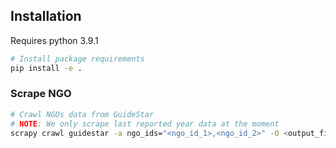 ## Installation

Requires python 3.9.1
```bash
# Install package requirements
pip install -e .
```

### Scrape NGO
```bash
# Crawl NGOs data from GuideStar
# NOTE: We only scrape last reported year data at the moment
scrapy crawl guidestar -a ngo_ids="<ngo_id_1>,<ngo_id_2>" -O <output_file> 

```